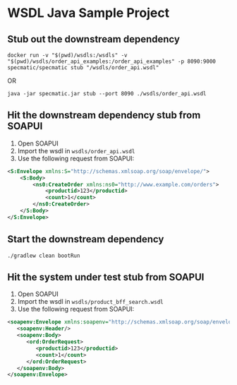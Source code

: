# WSDL Java Sample Project

## Stub out the downstream dependency

```shell
docker run -v "$(pwd)/wsdls:/wsdls" -v "$(pwd)/wsdls/order_api_examples:/order_api_examples" -p 8090:9000 specmatic/specmatic stub "/wsdls/order_api.wsdl"
```

OR

```shell
java -jar specmatic.jar stub --port 8090 ./wsdls/order_api.wsdl
```

## Hit the downstream dependency stub from SOAPUI

1. Open SOAPUI
2. Import the wsdl in `wsdls/order_api.wsdl`
3. Use the following request from SOAPUI:

```xml
<S:Envelope xmlns:S="http://schemas.xmlsoap.org/soap/envelope/">
    <S:Body>
        <ns0:CreateOrder xmlns:ns0="http://www.example.com/orders">
            <productid>123</productid>
            <count>1</count>
        </ns0:CreateOrder>
    </S:Body>
</S:Envelope>
```

## Start the downstream dependency

```shell
./gradlew clean bootRun
```

## Hit the system under test stub from SOAPUI

1. Open SOAPUI
2. Import the wsdl in `wsdls/product_bff_search.wsdl`
3. Use the following request from SOAPUI:

```xml
<soapenv:Envelope xmlns:soapenv="http://schemas.xmlsoap.org/soap/envelope/" xmlns:ord="http://www.example.com/orders">
   <soapenv:Header/>
   <soapenv:Body>
      <ord:OrderRequest>
         <productid>123</productid>
         <count>1</count>
      </ord:OrderRequest>
   </soapenv:Body>
</soapenv:Envelope>
```
